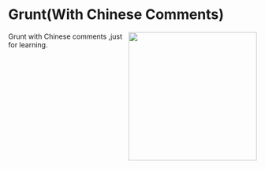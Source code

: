 # Grunt(With Chinese Comments)

<img align="right" height="260" src="http://gruntjs.com/img/grunt-logo-no-wordmark.svg">

Grunt with Chinese comments ,just for learning.
